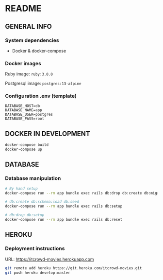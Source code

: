 # README

## GENERAL INFO

### System dependencies

- Docker & docker-compose

### Docker images

Ruby image: ```ruby:3.0.0```

Postgresql image: ```postgres:13-alpine```

### Configuration .env (template)

```
DATABASE_HOST=db
DATABASE_NAME=app
DATABASE_USER=postgres
DATABASE_PASS=root
```

## DOCKER IN DEVELOPMENT

```bash
docker-compose build
docker-compose up
```

## DATABASE
### Database manipulation

```bash
# By hand setup
docker-compose run --rm app bundle exec rails db:drop db:create db:migrate

# db:create db:schema:load db:seed
docker-compose run --rm app bundle exec rails db:setup

# db:drop db:setup
docker-compose run --rm app bundle exec rails db:reset
```

## HEROKU
### Deployment instructions

URL: https://itcrowd-movies.herokuapp.com

```bash
git remote add heroku https://git.heroku.com/itcrowd-movies.git
git push heroku develop:master
```